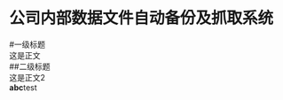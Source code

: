 公司内部数据文件自动备份及抓取系统
=======================================
#一级标题</br>
这是正文</br>
##二级标题</br>
这是正文2<br>
**abc**test</br>

